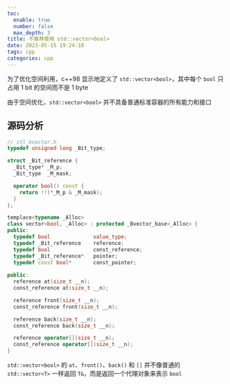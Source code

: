 ```yaml
---
toc:
  enable: true
  number: false
  max_depth: 3
title: 不推荐使用 std::vector<bool>
date: 2023-05-15 19:24:18
tags: cpp
categories: cpp
---
```


为了优化空间利用，c++98 显示地定义了 `std::vector<bool>`，其中每个 `bool` 只占用 1 bit 的空间而不是 1 byte

由于空间优化，`std::vector<bool>` 并不具备普通标准容器的所有能力和接口

## 源码分析

```cpp
// stl_bvector.h
typedef unsigned long _Bit_type;

struct _Bit_reference {
  _Bit_type* _M_p;
  _Bit_type  _M_mask;

  operator bool() const {
    return !!(*_M_p & _M_mask);
  }
};

templace<typename _Alloc>
class vector<bool, _Alloc> : protected _Bvector_base<_Alloc> {
public:
  typedef bool              value_type;
  typedef _Bit_reference    reference;
  typedef bool              const_reference;
  typedef _Bit_reference*   pointer;
  typedef const bool*       const_pointer;
  
public:
  reference at(size_t __n);
  const_reference at(size_t __n);

  reference front(size_t __n);
  const_reference front(size_t __n);

  reference back(size_t __n);
  const_reference back(size_t __n);

  reference operator[](size_t __n);
  const_reference operator[](size_t __n);
}
```

`std::vector<bool>` 的 `at`、`front()`、`back()` 和 `[]` 并不像普通的 `std::vector<T>` 一样返回 `T&`，而是返回一个代理对象来表示 `bool`